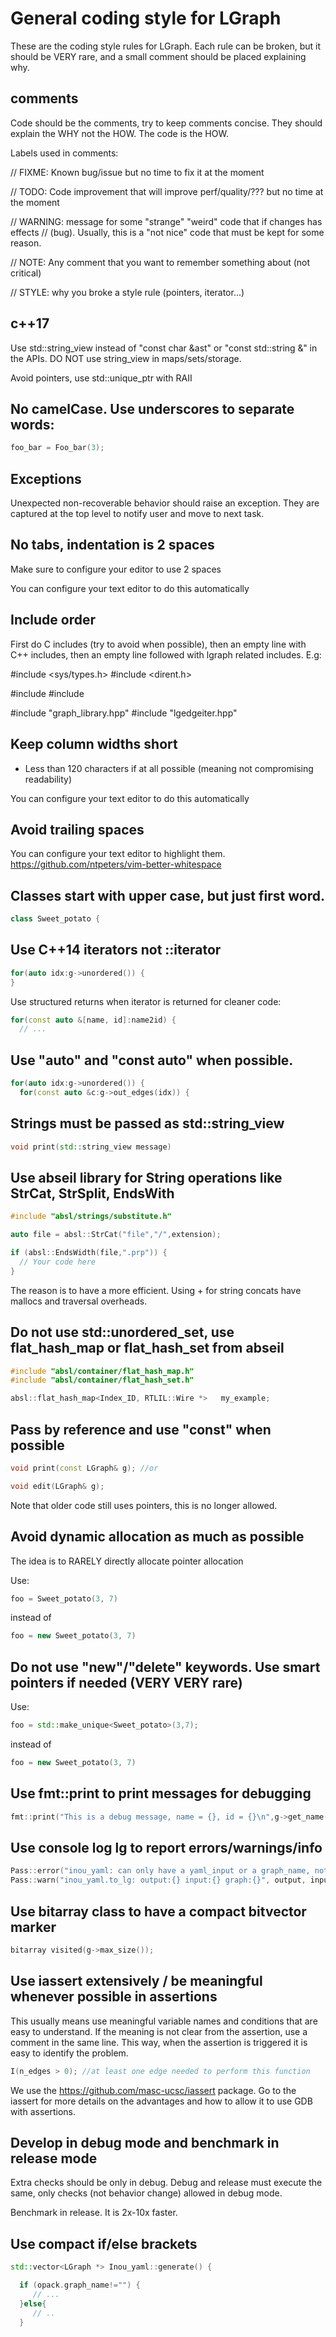 
# General coding style for LGraph

These are the coding style rules for LGraph. Each rule can be broken, but it
should be VERY rare, and a small comment should be placed explaining why.

## comments

Code should be the comments, try to keep comments concise. They should explain
the WHY not the HOW. The code is the HOW.

Labels used in comments:

// FIXME: Known bug/issue but no time to fix it at the moment

// TODO: Code improvement that will improve perf/quality/??? but no time at the moment

// WARNING: message for some "strange" "weird" code that if changes has effects
// (bug). Usually, this is a "not nice" code that must be kept for some reason.

// NOTE: Any comment that you want to remember something about (not critical)

// STYLE: why you broke a style rule (pointers, iterator...)

## c++17

Use std::string_view instead of "const char &ast" or "const std::string &" in the APIs. DO NOT use string_view in maps/sets/storage.

Avoid pointers, use std::unique_ptr with RAII

## No camelCase. Use underscores to separate words:

```cpp
foo_bar = Foo_bar(3);
```

## Exceptions

Unexpected non-recoverable behavior should raise an exception. They are captured at the top level to notify user and move to next task.

## No tabs, indentation is 2 spaces

Make sure to configure your editor to use 2 spaces

You can configure your text editor to do this automatically

## Include order

First do C includes (try to avoid when possible), then an empty line with C++
includes, then an empty line followed with lgraph related includes. E.g:

#include <sys/types.h>
#include <dirent.h>

#include <iostream>
#include <set>

#include "graph_library.hpp"
#include "lgedgeiter.hpp"

## Keep column widths short

- Less than 120 characters if at all possible (meaning not compromising
  readability)

You can configure your text editor to do this automatically

## Avoid trailing spaces

You can configure your text editor to highlight them.
 https://github.com/ntpeters/vim-better-whitespace

## Classes start with upper case, but just first word.

```cpp
class Sweet_potato {
```

## Use C++14 iterators not ::iterator

```cpp
for(auto idx:g->unordered()) {
}
```

Use structured returns when iterator is returned for cleaner code:

```cpp
for(const auto &[name, id]:name2id) {
  // ...
```


## Use "auto" and "const auto" when possible.

```cpp
for(auto idx:g->unordered()) {
  for(const auto &c:g->out_edges(idx)) {
```

## Strings must be passed as std::string_view

```cpp
void print(std::string_view message)
```

## Use abseil library for String operations like StrCat, StrSplit, EndsWith

```cpp
#include "absl/strings/substitute.h"

auto file = absl::StrCat("file","/",extension);

if (absl::EndsWidth(file,".prp")) {
  // Your code here
}
```
The reason is to have a more efficient. Using + for string concats have mallocs
and traversal overheads.

## Do not use std::unordered_set, use flat_hash_map or flat_hash_set from abseil


```cpp
#include "absl/container/flat_hash_map.h"
#include "absl/container/flat_hash_set.h"

absl::flat_hash_map<Index_ID, RTLIL::Wire *>   my_example;
```

## Pass by reference and use "const" when possible

```cpp
void print(const LGraph& g); //or

void edit(LGraph& g);
```

Note that older code still uses pointers, this is no longer allowed.

## Avoid dynamic allocation as much as possible

The idea is to RARELY directly allocate pointer allocation

Use:

```cpp
foo = Sweet_potato(3, 7)
```

instead of

```cpp
foo = new Sweet_potato(3, 7)
```

## Do not use "new"/"delete" keywords. Use smart pointers if needed (VERY VERY rare)


Use:
```cpp
foo = std::make_unique<Sweet_potato>(3,7);
```

instead of

```cpp
foo = new Sweet_potato(3, 7)
```


## Use fmt::print to print messages for debugging

```cpp
fmt::print("This is a debug message, name = {}, id = {}\n",g->get_name(), idx);
```

## Use console log lg to report errors/warnings/info

```cpp
Pass::error("inou_yaml: can only have a yaml_input or a graph_name, not both");
Pass::warn("inou_yaml.to_lg: output:{} input:{} graph:{}", output, input, graph_name);
```

## Use bitarray class to have a compact bitvector marker

```cpp
bitarray visited(g->max_size());
```

## Use iassert extensively / be meaningful whenever possible in assertions

This usually means use meaningful variable names and conditions that are easy to understand.
If the meaning is not clear from the assertion, use a comment in the same line.
This way, when the assertion is triggered it is easy to identify the problem.

```cpp
I(n_edges > 0); //at least one edge needed to perform this function
```

We use the https://github.com/masc-ucsc/iassert package. Go to the iassert for more details on the advantages
and how to allow it to use GDB with assertions.

## Develop in debug mode and benchmark in release mode

Extra checks should be only in debug. Debug and release must execute the same,
only checks (not behavior change) allowed in debug mode.

Benchmark in release. It is 2x-10x faster.

## Use compact if/else brackets

```cpp
std::vector<LGraph *> Inou_yaml::generate() {

  if (opack.graph_name!="") {
     // ...
  }else{
     // ..
  }
```

